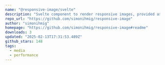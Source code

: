 ```yaml
---
name: "@responsive-image/svelte"
description: "Svelte component to render responsive images, provided as locally processed images or loaded remotely from Image CDNs"
repo_url: "https://github.com/simonihmig/responsive-image"
author: "simonihmig"
homepage: "https://github.com/simonihmig/responsive-image#readme"
downloads: 3
updated: "2025-02-13T17:31:53.489Z"
github_stars: 148
tags: 
  - media
  - performance
---
```

